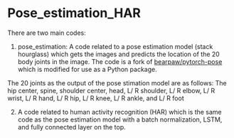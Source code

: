 # Pose_estimation_HAR
There are two main codes:
1) pose_estimation: A code related to a pose estimation model (stack hourglass) which gets the images and predicts the location of the 20 body joints in the image. The code is a fork of [bearpaw/pytorch-pose](https://github.com/bearpaw/pytorch-pose) which is modified for use as a Python package.

The 20 joints as the output of the pose stimation model are as follows:
The hip center, spine, shoulder center, head, L/ R shoulder, L/ R elbow, L/ R wrist, L/ R hand, L/ R hip, L/ R knee, L/ R ankle, and L/ R foot


2) A code related to human activity recognition (HAR) which is the same code as the pose estimation model with a batch normalization, LSTM, and fully connected layer on the top.
